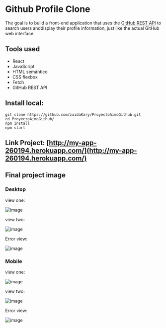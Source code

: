 # Github Profile Clone

The goal is to build a front-end application that uses the [GitHub REST API](https://developer.github.com/v3/) to search users anddisplay their profile information, just like the actual GitHub web interface.

## Tools used

  - React
  - JavaScript
  - HTML semántico
  - CSS flexbox
  - Fetch
  - GitHub REST API

## Install local:

  ```
  git clone https://github.com/zaidaKary/ProyectoAimoGithub.git
  cd ProyectoAimoGithub/
  npm install
  npm start
  ```

## Link Project: [http://my-app-260194.herokuapp.com/](http://my-app-260194.herokuapp.com/)

## Final project image

### Desktop

view one:

![image](https://user-images.githubusercontent.com/42952494/71332866-e5e0ca80-2505-11ea-805a-2a8d2913fc0a.png)

view two:

![image](https://user-images.githubusercontent.com/42952494/71332940-1f193a80-2506-11ea-86c0-a394a159aea8.png)

Error view:

![image](https://user-images.githubusercontent.com/42952494/71333307-96030300-2507-11ea-939c-1bf0dae5ce60.png)

### Mobile

view one:

![image](https://user-images.githubusercontent.com/42952494/71332990-47a13480-2506-11ea-86b7-d89166af3d94.png)

view two:

![image](https://user-images.githubusercontent.com/42952494/71333021-6f909800-2506-11ea-92d3-1501a6297368.png)


Error view:

![image](https://user-images.githubusercontent.com/42952494/71333264-6bb14580-2507-11ea-9dee-a663b92f68a2.png)